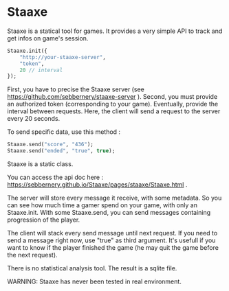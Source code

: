 # Staaxe

Staaxe is a statical tool for games. It provides a very simple API to track and get infos on game's session.

```haxe
Staaxe.init({
    "http://your-staaxe-server",
    "token",
    20 // interval
});
```

First, you have to precise the Staaxe server (see https://github.com/sebbernery/staaxe-server ).
Second, you must provide an authorized token (corresponding to your game).
Eventually, provide the interval between requests. Here, the client will send a request to the server every 20 seconds.

To send specific data, use this method :

```haxe
Staaxe.send("score", "436");
Staaxe.send("ended", "true", true);
```

Staaxe is a static class.

You can access the api doc here : https://sebbernery.github.io/Staaxe/pages/staaxe/Staaxe.html .

The server will store every message it receive, with some metadata. So you can see how much time a gamer spend on your game, with only an Staaxe.init.
With some Staaxe.send, you can send messages containing progression of the player.

The client will stack every send message until next request. If you need to send a message right now, use "true" as third argument. It's usefull if you want to know
if the player finished the game (he may quit the game before the next request).

There is no statistical analysis tool. The result is a sqlite file.

WARNING: Staaxe has never been tested in real environment.

